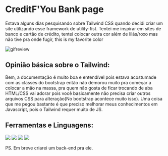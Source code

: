 # CreditF'You Bank page

Estava alguns dias pesquisando sobre Tailwind CSS quando decidi criar um site utilizando esse framework de utility-fist.
Tentei me inspirar em sites de banco e cartão de crédito, tentei colocar outra cor além de lilás/roxo mas não tive pra onde fugir, this is my favorite color

![gifreview](https://user-images.githubusercontent.com/58120642/103937434-84d36700-5107-11eb-988d-f897682a0533.gif)


## Opinião básica sobre o Tailwind:
Bem, a documentação é muito boa e entendível pois estava acostumade com as classes do bootstrap então não demorou muito pra começar a colocar a mão na massa, pra quem não gosta de ficar trocando de aba HTML/CSS vai adorar pois você basicamente não precisa criar outros arquivos CSS para alteração(No bootstrap acontece muito isso).
Uma coisa que me pegou bastante é que preciso melhorar meus conhecimentos em Javascript, pois o Tailwind requer muito de JS. 

## Ferramentas e Linguagens:
<img src="https://img.shields.io/badge/git%20-%23F05033.svg?&style=for-the-badge&logo=git&logoColor=white"/>
<img src="https://img.shields.io/badge/html5%20-%23E34F26.svg?&style=for-the-badge&logo=html5&logoColor=white"/>
<img src="https://img.shields.io/badge/css3%20-%231572B6.svg?&style=for-the-badge&logo=css3&logoColor=white"/>
<img src="https://img.shields.io/badge/tailwindcss%20-%2338B2AC.svg?&style=for-the-badge&logo=tailwind-css&logoColor=white"/>

PS. Em breve criarei um back-end pra ele.
